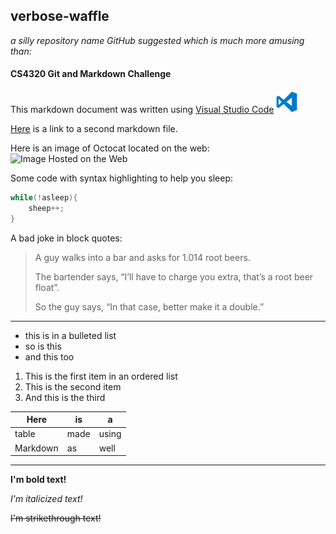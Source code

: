 ## verbose-waffle
*a silly repository name GitHub suggested which is much more amusing than:*

#### CS4320 Git and Markdown Challenge

This markdown document was written using [Visual Studio Code](https://code.visualstudio.com/) ![VS Code Logo](vscodeIcon.png)

[Here](whateverYoudLike.md) is a link to a second markdown file.

Here is an image of Octocat located on the web: 
![Image Hosted on the Web](https://assets-cdn.github.com/images/modules/logos_page/Octocat.png)

Some code with syntax highlighting to help you sleep:
```C++
while(!asleep){
    sheep++;
}
```

A bad joke in block quotes:
> A guy walks into a bar and asks for 1.014 root beers.
>
> The bartender says, “I’ll have to charge you extra, that’s a root beer float”.
>
> So the guy says, “In that case, better make it a double.”

---

* this is in a bulleted list
* so is this
* and this too

1. This is the first item in an ordered list
2. This is the second item
3. And this is the third


| Here     | is   | a     |
|----------|------|-------|
| table    | made | using |
| Markdown | as   | well  |

---

**I'm bold text!**

*I'm italicized text!*

~~I'm strikethrough text!~~
